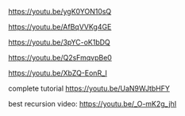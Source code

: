 https://youtu.be/ygK0YON10sQ

https://youtu.be/AfBqVVKg4GE

https://youtu.be/3pYC-oK1bDQ

https://youtu.be/Q2sFmqvpBe0

https://youtu.be/XbZQ-EonR_I

complete tutorial
https://youtu.be/UaN9WJtbHFY

best recursion video:
https://youtu.be/_O-mK2g_jhI
